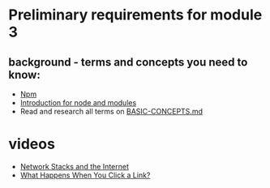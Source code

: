# Preliminary requirements for module 3

## background - terms and concepts you need to know:
* [Npm](https://docs.npmjs.com/getting-started/what-is-npm)
* [Introduction for node and modules](https://www.youtube.com/watch?v=TlB_eWDSMt4)
* Read and research all terms on [BASIC-CONCEPTS.md](./BASIC-CONCEPTS.md)

# videos
* [Network Stacks and the Internet](https://www.youtube.com/watch?v=PG9oKZdFb7w)
* [What Happens When You Click a Link?](https://www.youtube.com/watch?v=keo0dglCj7I)